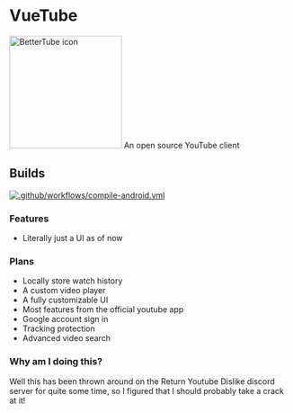 # VueTube
<img src="https://github.com/Frontesque/BetterTube/raw/main/Icons/BetterTube.png" alt="BetterTube icon" width="200"/>
An open source YouTube client

## Builds
[![.github/workflows/compile-android.yml](https://github.com/Frontesque/BetterTube/actions/workflows/compile-android.yml/badge.svg)](https://github.com/Frontesque/BetterTube/actions/workflows/compile-android.yml)


### Features
- Literally just a UI as of now

### Plans
- Locally store watch history
- A custom video player
- A fully customizable UI
- Most features from the official youtube app
- Google account sign in
- Tracking protection
- Advanced video search

### Why am I doing this?
Well this has been thrown around on the Return Youtube Dislike discord server for quite some time, so I figured that I should probably take a crack at it!
